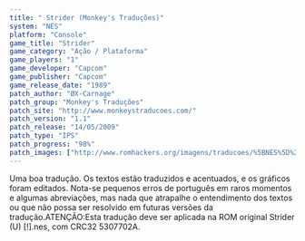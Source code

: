 ```yaml
---
title: " Strider (Monkey's Traduções)"
system: "NES"
platform: "Console"
game_title: "Strider"
game_category: "Ação / Plataforma"
game_players: "1"
game_developer: "Capcom"
game_publisher: "Capcom"
game_release_date: "1989"
patch_author: "ØX-Carnage"
patch_group: "Monkey's Traduções"
patch_site: "http://www.monkeystraducoes.com/"
patch_version: "1.1"
patch_release: "14/05/2009"
patch_type: "IPS"
patch_progress: "98%"
patch_images: ["http://www.romhackers.org/imagens/traducoes/%5BNES%5D%20Strider%20-%20Monkey's%20Tradu%C3%A7%C3%B5es%20-%201.png","http://www.romhackers.org/imagens/traducoes/%5BNES%5D%20Strider%20-%20Monkey's%20Tradu%C3%A7%C3%B5es%20-%202.png","http://www.romhackers.org/imagens/traducoes/%5BNES%5D%20Strider%20-%20Monkey's%20Tradu%C3%A7%C3%B5es%20-%203.png"]
---
```

Uma boa tradução. Os textos estão traduzidos e acentuados, e os gráficos foram editados. Nota-se pequenos erros de português em raros momentos e algumas abreviações, mas nada que atrapalhe o entendimento dos textos ou que não possa ser resolvido em futuras versões da tradução.ATENÇÃO:Esta tradução deve ser aplicada na ROM original Strider (U) [!].nes, com CRC32 5307702A.